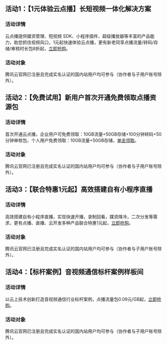 ## 活动1：【1元体验云点播】长短视频一体化解决方案
### 活动详情
云点播提供媒资管理、短视频 SDK、小程序插件、超级播放器等丰富的产品能力，助您抓住视频风口，1元起快速体验云点播，更有新老同享点播流量/转码/存储/审核时长包8折起，[立即抢购](https://cloud.tencent.com/act/pro/vod?from=17511)。
### 活动对象
腾讯云官网已注册且完成实名认证的国内站用户均可参与（协作者与子用户账号除外）。

## 活动2：【免费试用】新用户首次开通免费领取点播资源包
### 活动详情
首次开通云点播，企业用户可免费领取：10GB流量+50GB存储+100分钟转码+50分钟审核包，个人用户免费领取：10GB流量+50GB存储，[单击领取](https://cloud.tencent.com/act/pro/video_freetrial?from=14867)。

### 活动对象
腾讯云官网已注册且完成实名认证的国内站用户均可参与（协作者与子用户账号除外）。


## 活动3：【联合特惠1元起】高效搭建自有小程序直播
### 活动详情
高效搭建自有小程序直播，实现快速开播，录制回看，媒资降冷，二次分发等需求，更有点播、直播、云开发多种产品联合特惠1元起，[立即抢购](https://cloud.tencent.com/act/pro/vod_tcb?from=19250)。

### 活动对象
腾讯云官网已注册且完成实名认证的国内站用户均可参与（协作者与子用户账号除外）。

## 活动4：【标杆案例】音视频通信标杆案例样板间
### 活动详情
以云上技术创新打造音视频通信行业标杆案例，点播流量包0.09元/GB起，[立即抢购](https://cloud.tencent.com/act/event/video_BestPractices?from=19251)。

### 活动对象
腾讯云官网已注册且完成实名认证的国内站用户均可参与（协作者与子用户账号除外）。


